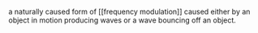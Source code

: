 a naturally caused form of [[frequency modulation]] caused either by an object in motion producing waves or a wave bouncing off an object.